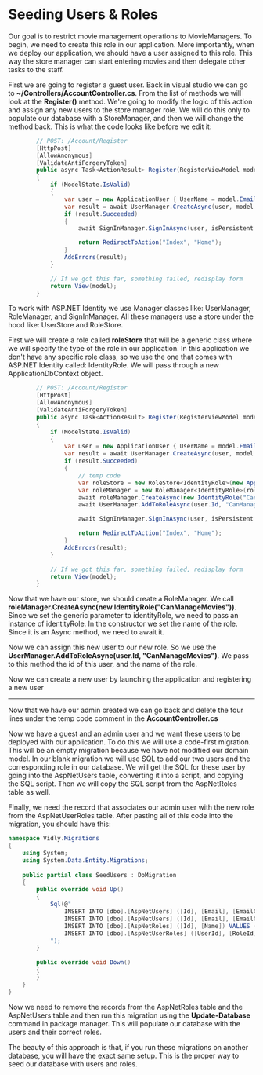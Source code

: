 # Seeding Users & Roles

Our goal is to restrict movie management operations to MovieManagers. To begin, we need to create this role in our application. More importantly, when we deploy our application, we should have a user assigned to this role. This way the store manager can start entering movies and then delegate other tasks to the staff.

First we are going to register a guest user. Back in visual studio we can go to **~/Controllers/AccountController.cs**. From the list of methods we will look at the **Register()** method. We're going to modify the logic of this action and assign any new users to the store manager role. We will do this only to populate our database with a StoreManager, and then we will change the method back. This is what the code looks like before we edit it:

```cs
        // POST: /Account/Register
        [HttpPost]
        [AllowAnonymous]
        [ValidateAntiForgeryToken]
        public async Task<ActionResult> Register(RegisterViewModel model)
        {
            if (ModelState.IsValid)
            {
                var user = new ApplicationUser { UserName = model.Email, Email = model.Email };
                var result = await UserManager.CreateAsync(user, model.Password);
                if (result.Succeeded)
                {
                    await SignInManager.SignInAsync(user, isPersistent:false, rememberBrowser:false);

                    return RedirectToAction("Index", "Home");
                }
                AddErrors(result);
            }

            // If we got this far, something failed, redisplay form
            return View(model);
        }
```

To work with ASP.NET Identity we use Manager classes like: UserManager, RoleManager, and SignInManager. All these managers use a store under the hood like: UserStore and RoleStore.

First we will create a role called **roleStore** that will be a generic class where we will specify the type of the role in our application. In this application we don't have any specific role class, so we use the one that comes with ASP.NET Identity called: IdentityRole. We will pass through a new ApplicationDbContext object. 

```cs
        // POST: /Account/Register
        [HttpPost]
        [AllowAnonymous]
        [ValidateAntiForgeryToken]
        public async Task<ActionResult> Register(RegisterViewModel model)
        {
            if (ModelState.IsValid)
            {
                var user = new ApplicationUser { UserName = model.Email, Email = model.Email };
                var result = await UserManager.CreateAsync(user, model.Password);
                if (result.Succeeded)
                {
                    // temp code
                    var roleStore = new RoleStore<IdentityRole>(new ApplicationDbContext());
                    var roleManager = new RoleManager<IdentityRole>(roleStore);
                    await roleManager.CreateAsync(new IdentityRole("CanManageMovies"));
                    await UserManager.AddToRoleAsync(user.Id, "CanManageMovies");

                    await SignInManager.SignInAsync(user, isPersistent:false, rememberBrowser:false);

                    return RedirectToAction("Index", "Home");
                }
                AddErrors(result);
            }

            // If we got this far, something failed, redisplay form
            return View(model);
        }
```

Now that we have our store, we should create a RoleManager. We call **roleManager.CreateAsync(new IdentityRole("CanManageMovies"))**. Since we set the generic parameter to identityRole, we need to pass an instance of identityRole. In the constructor we set the name of the role. Since it is an Async method, we need to await it.

Now we can assign this new user to our new role. So we use the **UserManager.AddToRoleAsync(user.Id, "CanManageMovies")**. We pass to this method the id of this user, and the name of the role.

Now we can create a new user by launching the application and registering a new user

***

Now that we have our admin created we can go back and delete the four lines under the temp code comment in the **AccountController.cs**

Now we have a guest and an admin user and we want these users to be deployed with our application. To do this we will use a code-first migration. This will be an empty migration because we have not modified our domain model. In our blank migration we will use SQL to add our two users and the corresponding role in our database. We will get the SQL for these user by going into the AspNetUsers table, converting it into a script, and copying the SQL script. Then we will copy the SQL script from the AspNetRoles table as well.

Finally, we need the record that associates our admin user with the new role from the AspNetUserRoles table. After pasting all of this code into the migration, you should have this:

```cs
namespace Vidly.Migrations
{
    using System;
    using System.Data.Entity.Migrations;
    
    public partial class SeedUsers : DbMigration
    {
        public override void Up()
        {
            Sql(@"
                INSERT INTO [dbo].[AspNetUsers] ([Id], [Email], [EmailConfirmed], [PasswordHash], [SecurityStamp], [PhoneNumber], [PhoneNumberConfirmed], [TwoFactorEnabled], [LockoutEndDateUtc], [LockoutEnabled], [AccessFailedCount], [UserName]) VALUES (N'0ace796b-919b-4393-8ce5-ef05aedeaa85', N'Guest1!@vidly.com', 0, N'ABA8suh43m/+YBTOqPCNk2BtcGixKCW8XMc7J6R+olhulPV0UfrrJMqBMDxM7OUlyA==', N'4987df83-a8bc-4854-8095-ad82af0d8a51', NULL, 0, 0, NULL, 1, 0, N'Guest1!@vidly.com')
                INSERT INTO [dbo].[AspNetUsers] ([Id], [Email], [EmailConfirmed], [PasswordHash], [SecurityStamp], [PhoneNumber], [PhoneNumberConfirmed], [TwoFactorEnabled], [LockoutEndDateUtc], [LockoutEnabled], [AccessFailedCount], [UserName]) VALUES (N'792bcf07-824b-47a4-91db-0f9815481e27', N'Admin1!@vidly.com', 0, N'AP8Kj1j+CS0it3l+n+LyKT7G+Fhb6VfAS9P8Q1RqbjYA1sFKmhmR+DR7b97P358+1w==', N'994e613e-7a50-4756-92b8-cb14b9aec834', NULL, 0, 0, NULL, 1, 0, N'Admin1!@vidly.com')
                INSERT INTO [dbo].[AspNetRoles] ([Id], [Name]) VALUES (N'5bcd746a-93aa-4274-b14d-ddbb7c491437', N'CanManageMovies')
                INSERT INTO [dbo].[AspNetUserRoles] ([UserId], [RoleId]) VALUES (N'792bcf07-824b-47a4-91db-0f9815481e27', N'5bcd746a-93aa-4274-b14d-ddbb7c491437')
            ");
        }
        
        public override void Down()
        {
        }
    }
}

```

Now we need to remove the records from the AspNetRoles table and the AspNetUsers table and then run this migration using the **Update-Database** command in package manager. This will populate our database with the users and their correct roles.

The beauty of this approach is that, if you run these migrations on another database, you will have the exact same setup. This is the proper way to seed our database with users and roles.
